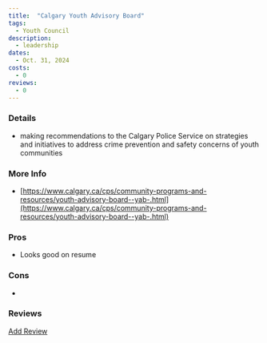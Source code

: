```yaml
---
title:  "Calgary Youth Advisory Board"
tags: 
  - Youth Council
description:
  - leadership
dates:
  - Oct. 31, 2024
costs:
  - 0
reviews:
  - 0
---
```


### Details
- making recommendations to the Calgary Police Service on strategies and initiatives to address crime prevention and safety concerns of youth communities

### More Info
- [https://www.calgary.ca/cps/community-programs-and-resources/youth-advisory-board--yab-.html](https://www.calgary.ca/cps/community-programs-and-resources/youth-advisory-board--yab-.html)

### Pros
- Looks good on resume

### Cons
- 

### Reviews
<div markdown="0"><a href="{{site.baseurl}}/contact" class="btn">Add Review</a></div>
